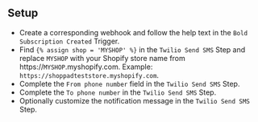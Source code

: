 ## Setup

- Create a corresponding webhook and follow the help text in the `Bold Subscription Created` Trigger.
- Find `{% assign shop = 'MYSHOP' %}` in the `Twilio Send SMS` Step and replace `MYSHOP` with your Shopify store name from https://`MYSHOP`.myshopify.com. Example: `https://shoppadteststore.myshopify.com`.
- Complete the `From phone number` field in the `Twilio Send SMS` Step.
- Complete the `To phone number` in the `Twilio Send SMS` Step.
- Optionally customize the notification message in the `Twilio Send SMS` Step.
